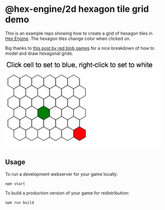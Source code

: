 # @hex-engine/2d hexagon tile grid demo

This is an example repo showing how to create a grid of hexagon tiles in [Hex Engine](https://hex-engine.dev). The hexagon tiles change color when clicked on.

Big thanks to [this post by red blob games](https://www.redblobgames.com/grids/hexagons/) for a nice breakdown of how to model and draw hexagonal grids.

![screenshot of the game](screenshot.png)

## Usage

To run a development webserver for your game locally:

```sh
npm start
```

To build a production version of your game for redistribution:

```sh
npm run build
```
